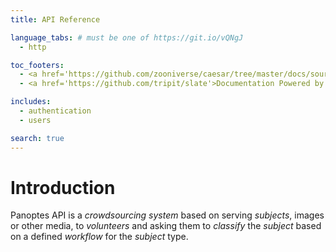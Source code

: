 ```yaml
---
title: API Reference

language_tabs: # must be one of https://git.io/vQNgJ
  - http

toc_footers:
  - <a href='https://github.com/zooniverse/caesar/tree/master/docs/source/'>Modify documentation</a>
  - <a href='https://github.com/tripit/slate'>Documentation Powered by Slate</a>

includes:
  - authentication
  - users

search: true
---
```


# Introduction

Panoptes API is a *crowdsourcing system* based on serving _subjects_,
images or other media, to _volunteers_ and asking them to _classify_
the _subject_ based on a defined _workflow_ for the _subject_ type.
